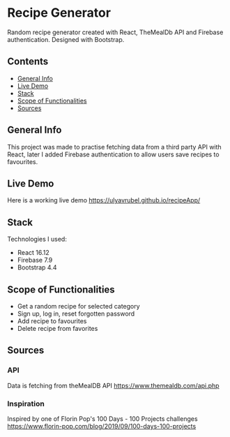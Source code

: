 # Recipe Generator
Random recipe generator created with React, TheMealDb API and Firebase authentication. Designed with Bootstrap.

## Contents
* [General Info](#info)
* [Live Demo](#demo)
* [Stack](#stack)
* [Scope of Functionalities](#scope)
* [Sources](#sources)

## General Info
This project was made to practise fetching data from a third party API with React, later I added Firebase authentication to allow users save recipes to favourites.

## Live Demo
Here is a working live demo https://ulyavrubel.github.io/recipeApp/

## Stack
Technologies I used:
- React 16.12
- Firebase 7.9
- Bootstrap 4.4

## Scope of Functionalities
- Get a random recipe for selected category
- Sign up, log in, reset forgotten password
- Add recipe to favourites
- Delete recipe from favorites

## Sources

### API 
Data is fetching from theMealDB API https://www.themealdb.com/api.php

### Inspiration
Inspired by one of Florin Pop's 100 Days - 100 Projects challenges https://www.florin-pop.com/blog/2019/09/100-days-100-projects
